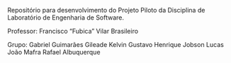 Repositório para desenvolvimento do Projeto Piloto da Disciplina de Laboratório de Engenharia de Software.

Professor: Francisco “Fubica” Vilar Brasileiro

Grupo:
Gabriel Guimarães
Gileade Kelvin
Gustavo Henrique
Jobson Lucas
João Mafra
Rafael Albuquerque
